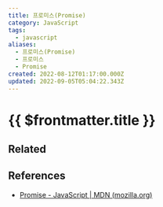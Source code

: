 ```yaml
---
title: 프로미스(Promise)
category: JavaScript
tags:
  - javascript
aliases:
  - 프로미스(Promise)
  - 프로미스
  - Promise
created: 2022-08-12T01:17:00.000Z
updated: 2022-09-05T05:04:22.343Z
---
```


# {{ $frontmatter.title }}

## Related

## References

- [Promise - JavaScript | MDN (mozilla.org)](https://developer.mozilla.org/en-US/docs/Web/JavaScript/Reference/Global_Objects/Promise)
